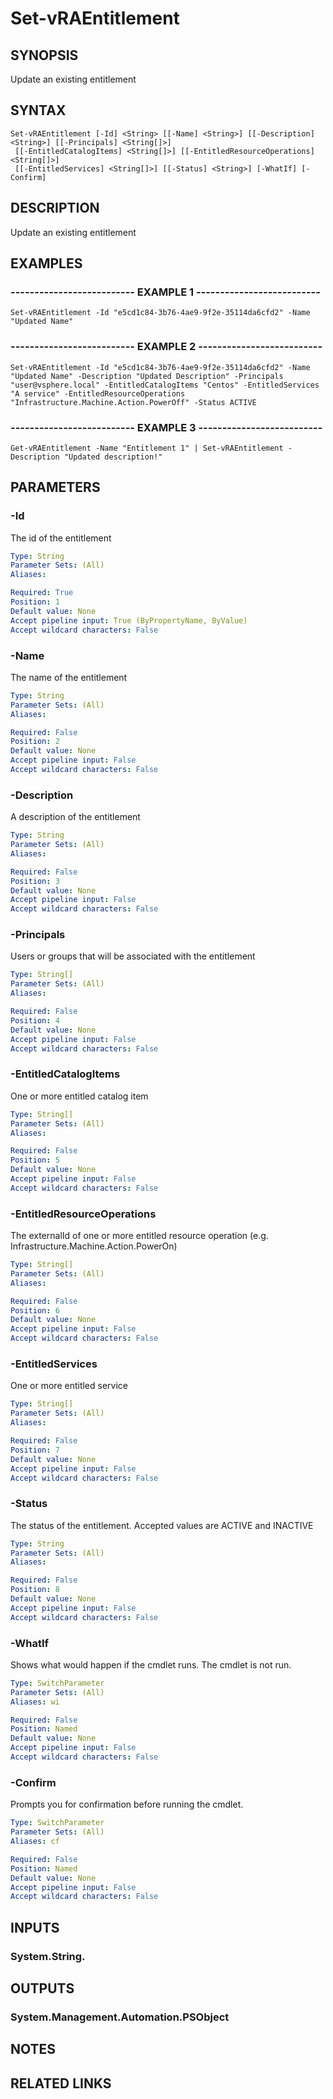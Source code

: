 # Set-vRAEntitlement

## SYNOPSIS
Update an existing entitlement

## SYNTAX

```
Set-vRAEntitlement [-Id] <String> [[-Name] <String>] [[-Description] <String>] [[-Principals] <String[]>]
 [[-EntitledCatalogItems] <String[]>] [[-EntitledResourceOperations] <String[]>]
 [[-EntitledServices] <String[]>] [[-Status] <String>] [-WhatIf] [-Confirm]
```

## DESCRIPTION
Update an existing entitlement

## EXAMPLES

### -------------------------- EXAMPLE 1 --------------------------
```
Set-vRAEntitlement -Id "e5cd1c84-3b76-4ae9-9f2e-35114da6cfd2" -Name "Updated Name"
```

### -------------------------- EXAMPLE 2 --------------------------
```
Set-vRAEntitlement -Id "e5cd1c84-3b76-4ae9-9f2e-35114da6cfd2" -Name "Updated Name" -Description "Updated Description" -Principals "user@vsphere.local" -EntitledCatalogItems "Centos" -EntitledServices "A service" -EntitledResourceOperations "Infrastructure.Machine.Action.PowerOff" -Status ACTIVE
```

### -------------------------- EXAMPLE 3 --------------------------
```
Get-vRAEntitlement -Name "Entitlement 1" | Set-vRAEntitlement -Description "Updated description!"
```

## PARAMETERS

### -Id
The id of the entitlement

```yaml
Type: String
Parameter Sets: (All)
Aliases: 

Required: True
Position: 1
Default value: None
Accept pipeline input: True (ByPropertyName, ByValue)
Accept wildcard characters: False
```

### -Name
The name of the entitlement

```yaml
Type: String
Parameter Sets: (All)
Aliases: 

Required: False
Position: 2
Default value: None
Accept pipeline input: False
Accept wildcard characters: False
```

### -Description
A description of the entitlement

```yaml
Type: String
Parameter Sets: (All)
Aliases: 

Required: False
Position: 3
Default value: None
Accept pipeline input: False
Accept wildcard characters: False
```

### -Principals
Users or groups that will be associated with the entitlement

```yaml
Type: String[]
Parameter Sets: (All)
Aliases: 

Required: False
Position: 4
Default value: None
Accept pipeline input: False
Accept wildcard characters: False
```

### -EntitledCatalogItems
One or more entitled catalog item

```yaml
Type: String[]
Parameter Sets: (All)
Aliases: 

Required: False
Position: 5
Default value: None
Accept pipeline input: False
Accept wildcard characters: False
```

### -EntitledResourceOperations
The externalId of one or more entitled resource operation (e.g.
Infrastructure.Machine.Action.PowerOn)

```yaml
Type: String[]
Parameter Sets: (All)
Aliases: 

Required: False
Position: 6
Default value: None
Accept pipeline input: False
Accept wildcard characters: False
```

### -EntitledServices
One or more entitled service

```yaml
Type: String[]
Parameter Sets: (All)
Aliases: 

Required: False
Position: 7
Default value: None
Accept pipeline input: False
Accept wildcard characters: False
```

### -Status
The status of the entitlement.
Accepted values are ACTIVE and INACTIVE

```yaml
Type: String
Parameter Sets: (All)
Aliases: 

Required: False
Position: 8
Default value: None
Accept pipeline input: False
Accept wildcard characters: False
```

### -WhatIf
Shows what would happen if the cmdlet runs.
The cmdlet is not run.

```yaml
Type: SwitchParameter
Parameter Sets: (All)
Aliases: wi

Required: False
Position: Named
Default value: None
Accept pipeline input: False
Accept wildcard characters: False
```

### -Confirm
Prompts you for confirmation before running the cmdlet.

```yaml
Type: SwitchParameter
Parameter Sets: (All)
Aliases: cf

Required: False
Position: Named
Default value: None
Accept pipeline input: False
Accept wildcard characters: False
```

## INPUTS

### System.String.

## OUTPUTS

### System.Management.Automation.PSObject

## NOTES

## RELATED LINKS

